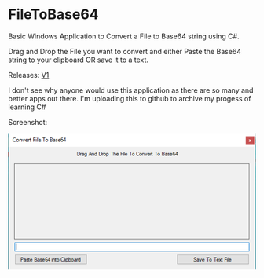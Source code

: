 # FileToBase64
Basic Windows Application to Convert a File to Base64 string using C#.

Drag and Drop the File you want to convert and either Paste the Base64 string to your clipboard OR save it to a text.

Releases: [V1](https://github.com/MadLadDZ/FileToBase64/files/3331973/V1.zip "Releases")



I don't see why anyone would use this application as there are so many and better apps out there. 
I'm uploading this to github to archive my progess of learning C#

Screenshot:


![Screenshot](/justascreenshot.png?raw=true "Screenshot")
